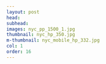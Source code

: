 ```yaml
---
layout: post
head: 
subhead: 
images: nyc_pp_1500_1.jpg
thumbnail: nyc_hp_350.jpg
m-thumbnail: nyc_mobile_hp_332.jpg
col: 1
order: 16
---
```

